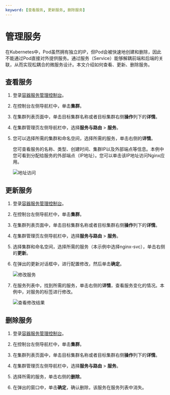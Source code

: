 ```yaml
---
keyword: [查看服务, 更新服务, 删除服务]
---
```


# 管理服务

在Kubernetes中，Pod虽然拥有独立的IP，但Pod会被快速地创建和删除，因此不能通过Pod直接对外提供服务。通过服务（Service）能够解耦前端和后端的关联，从而实现松耦合的微服务设计。本文介绍如何查看、更新、删除服务。

## 查看服务

1.  登录[容器服务管理控制台](https://cs.console.aliyun.com)。

2.  在控制台左侧导航栏中，单击**集群**。

3.  在集群列表页面中，单击目标集群名称或者目标集群右侧**操作**列下的**详情**。

4.  在集群管理页左侧导航栏中，选择**服务与路由** \> **服务**。

5.  您可以选择所需的集群和命名空间，选择所需的服务，单击右侧的**详情**。

    您可查看服务的名称、类型、创建时间、集群IP以及外部端点等信息。本例中您可看到分配给服务的外部端点（IP地址）。您可以单击该IP地址访问Nginx应用。

    ![地址访问](https://static-aliyun-doc.oss-accelerate.aliyuncs.com/assets/img/zh-CN/2285659951/p11047.png)


## 更新服务

1.  登录[容器服务管理控制台](https://cs.console.aliyun.com)。

2.  在控制台左侧导航栏中，单击**集群**。

3.  在集群列表页面中，单击目标集群名称或者目标集群右侧**操作**列下的**详情**。

4.  在集群管理页左侧导航栏中，选择**服务与路由** \> **服务**。

5.  选择集群和命名空间，选择所需的服务（本示例中选择nginx-svc），单击右侧的**更新**。

6.  在弹出的更新对话框中，进行配置修改，然后单击**确定**。

    ![修改服务](https://static-aliyun-doc.oss-accelerate.aliyuncs.com/assets/img/zh-CN/3285659951/p11041.png)

7.  在服务列表中，找到所需的服务，单击右侧的**详情**，查看服务变化的情况。本例中，对服务的标签进行修改。

    ![查看修改结果](https://static-aliyun-doc.oss-accelerate.aliyuncs.com/assets/img/zh-CN/3285659951/p11042.png)


## 删除服务

1.  登录[容器服务管理控制台](https://cs.console.aliyun.com)。

2.  在控制台左侧导航栏中，单击**集群**。

3.  在集群列表页面中，单击目标集群名称或者目标集群右侧**操作**列下的**详情**。

4.  在集群管理页左侧导航栏中，选择**服务与路由** \> **服务**。

5.  选择所需的服务，单击右侧的**删除**。

6.  在弹出的窗口中，单击**确定**，确认删除，该服务在服务列表中消失。


